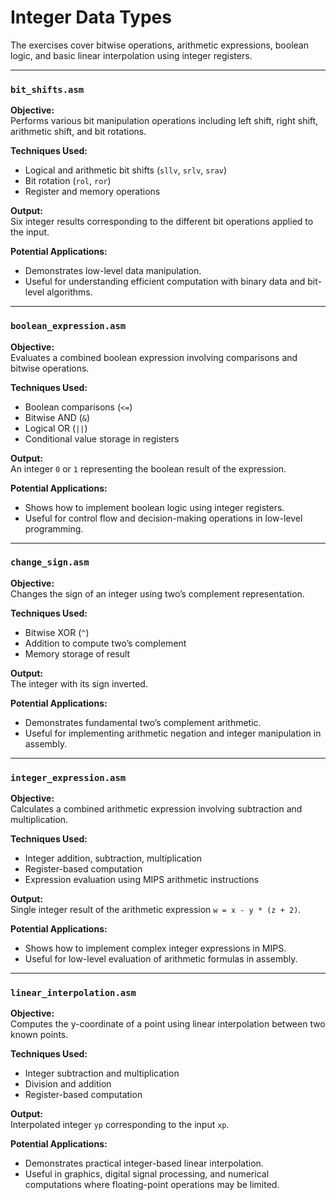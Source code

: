 # Integer Data Types

The exercises cover bitwise operations, arithmetic expressions, boolean logic, and basic linear interpolation using integer registers.

---

### `bit_shifts.asm`

**Objective:**  
Performs various bit manipulation operations including left shift, right shift, arithmetic shift, and bit rotations.

**Techniques Used:**  
- Logical and arithmetic bit shifts (`sllv`, `srlv`, `srav`)  
- Bit rotation (`rol`, `ror`)  
- Register and memory operations  

**Output:**  
Six integer results corresponding to the different bit operations applied to the input.

**Potential Applications:**  
- Demonstrates low-level data manipulation.  
- Useful for understanding efficient computation with binary data and bit-level algorithms.

---

### `boolean_expression.asm`

**Objective:**  
Evaluates a combined boolean expression involving comparisons and bitwise operations.

**Techniques Used:**  
- Boolean comparisons (`<=`)  
- Bitwise AND (`&`)  
- Logical OR (`||`)  
- Conditional value storage in registers  

**Output:**  
An integer `0` or `1` representing the boolean result of the expression.

**Potential Applications:**  
- Shows how to implement boolean logic using integer registers.  
- Useful for control flow and decision-making operations in low-level programming.

---

### `change_sign.asm`

**Objective:**  
Changes the sign of an integer using two’s complement representation.

**Techniques Used:**  
- Bitwise XOR (`^`)  
- Addition to compute two’s complement  
- Memory storage of result  

**Output:**  
The integer with its sign inverted.

**Potential Applications:**  
- Demonstrates fundamental two’s complement arithmetic.  
- Useful for implementing arithmetic negation and integer manipulation in assembly.

---

### `integer_expression.asm`

**Objective:**  
Calculates a combined arithmetic expression involving subtraction and multiplication.

**Techniques Used:**  
- Integer addition, subtraction, multiplication  
- Register-based computation  
- Expression evaluation using MIPS arithmetic instructions  

**Output:**  
Single integer result of the arithmetic expression `w = x - y * (z + 2)`.

**Potential Applications:**  
- Shows how to implement complex integer expressions in MIPS.  
- Useful for low-level evaluation of arithmetic formulas in assembly.

---

### `linear_interpolation.asm`

**Objective:**  
Computes the y-coordinate of a point using linear interpolation between two known points.

**Techniques Used:**  
- Integer subtraction and multiplication  
- Division and addition  
- Register-based computation  

**Output:**  
Interpolated integer `yp` corresponding to the input `xp`.

**Potential Applications:**  
- Demonstrates practical integer-based linear interpolation.  
- Useful in graphics, digital signal processing, and numerical computations where floating-point operations may be limited.
